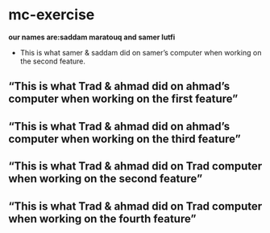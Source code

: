 # mc-exercise


**our names are:saddam maratouq and samer lutfi**

* This is what samer & saddam did on samer’s computer when working on the second feature.

## “This is what Trad & ahmad did on ahmad’s computer when working on the first feature”


## “This is what Trad & ahmad did on ahmad’s computer when working on the third feature”

## “This is what Trad & ahmad did on Trad computer when working on the second feature”

## “This is what Trad & ahmad did on Trad computer when working on the fourth feature”



